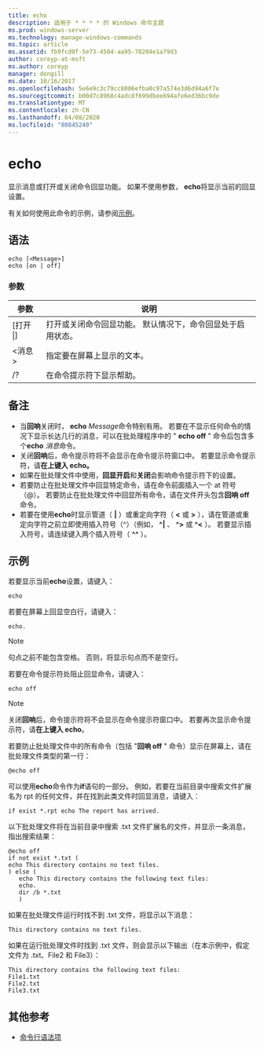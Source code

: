 ```yaml
---
title: echo
description: 适用于 * * * * 的 Windows 命令主题
ms.prod: windows-server
ms.technology: manage-windows-commands
ms.topic: article
ms.assetid: fb9fcd0f-5e73-4504-aa95-78204e1a79d3
author: coreyp-at-msft
ms.author: coreyp
manager: dongill
ms.date: 10/16/2017
ms.openlocfilehash: 5e6e9c3c79cc8006efba0c97a574e3d6d94a6f7e
ms.sourcegitcommit: b00d7c8968c4adc8f699dbee694afe6ed36bc9de
ms.translationtype: MT
ms.contentlocale: zh-CN
ms.lasthandoff: 04/08/2020
ms.locfileid: "80845240"
---
```

# <a name="echo"></a>echo



显示消息或打开或关闭命令回显功能。 如果不使用参数， **echo**将显示当前的回显设置。

有关如何使用此命令的示例，请参阅[示例](#examples)。

## <a name="syntax"></a>语法

```
echo [<Message>]
echo [on | off]
```

### <a name="parameters"></a>参数

|参数|说明|
|---------|-----------|
|[打开 \|]|打开或关闭命令回显功能。 默认情况下，命令回显处于启用状态。|
|\<消息 >|指定要在屏幕上显示的文本。|
|/?|在命令提示符下显示帮助。|

## <a name="remarks"></a>备注

-   当**回响**关闭时， **echo** *Message*命令特别有用。 若要在不显示任何命令的情况下显示长达几行的消息，可以在批处理程序中的 " **echo off** " 命令后包含多个**echo** *消息*命令。
-   关闭**回响**后，命令提示符将不会显示在命令提示符窗口中。 若要显示命令提示符，请**在上键入 echo。**
-   如果在批处理文件中使用，**回显开启**和**关闭**会影响命令提示符下的设置。
-   若要防止在批处理文件中回显特定命令，请在命令前面插入一个 at 符号（@）。 若要防止在批处理文件中回显所有命令，请在文件开头包含**回响 off**命令。
-   若要在使用**echo**时显示管道（ **|** ）或重定向字符（ **<** 或 **>** ），请在管道或重定向字符之前立即使用插入符号（^）（例如， **^|** 、 **^>** 或 **^<** ）。 若要显示插入符号，请连续键入两个插入符号（ **^^** ）。

## <a name="examples"></a>示例

若要显示当前**echo**设置，请键入：

```
echo
```

若要在屏幕上回显空白行，请键入：

```
echo.
```

> [!NOTE]
> 句点之前不能包含空格。 否则，将显示句点而不是空行。

若要在命令提示符处阻止回显命令，请键入：

```
echo off 
```

> [!NOTE]
> 关闭**回响**后，命令提示符将不会显示在命令提示符窗口中。 若要再次显示命令提示符，请**在上键入 echo**。

若要防止批处理文件中的所有命令（包括 "**回响 off** " 命令）显示在屏幕上，请在批处理文件类型的第一行：

```
@echo off
```

可以使用**echo**命令作为**if**语句的一部分。 例如，若要在当前目录中搜索文件扩展名为 rpt 的任何文件，并在找到此类文件时回显消息，请键入：

```
if exist *.rpt echo The report has arrived.
```

以下批处理文件将在当前目录中搜索 .txt 文件扩展名的文件，并显示一条消息，指出搜索结果：

```
@echo off
if not exist *.txt (
echo This directory contains no text files.
) else (
   echo This directory contains the following text files:
   echo.
   dir /b *.txt
   )
```

如果在批处理文件运行时找不到 .txt 文件，将显示以下消息：

```
This directory contains no text files.
```

如果在运行批处理文件时找到 .txt 文件，则会显示以下输出（在本示例中，假定文件为 .txt、File2 和 File3）：

```
This directory contains the following text files:
File1.txt
File2.txt
File3.txt
```

## <a name="additional-references"></a>其他参考

- [命令行语法项](command-line-syntax-key.md)
